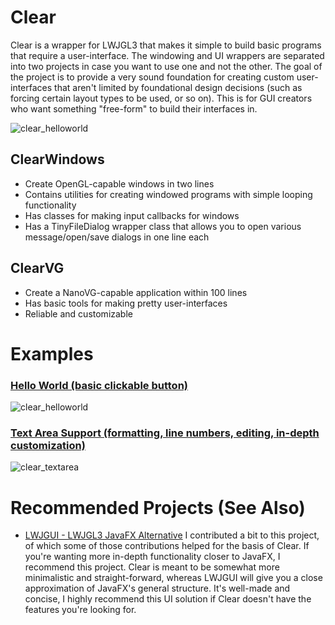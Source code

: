 # Clear
Clear is a wrapper for LWJGL3 that makes it simple to build basic programs that require a user-interface. The windowing and UI wrappers are separated into two projects in case you want to use one and not the other. The goal of the project is to provide a very sound foundation for creating custom user-interfaces that aren't limited by foundational design decisions (such as forcing certain layout types to be used, or so on). This is for GUI creators who want something "free-form" to build their interfaces in.

![clear_helloworld](https://user-images.githubusercontent.com/6147299/53410619-f24dd280-3989-11e9-91dd-5c653870fc59.png) 

## ClearWindows
- Create OpenGL-capable windows in two lines
- Contains utilities for creating windowed programs with simple looping functionality
- Has classes for making input callbacks for windows
- Has a TinyFileDialog wrapper class that allows you to open various message/open/save dialogs in one line each

## ClearVG
- Create a NanoVG-capable application within 100 lines
- Has basic tools for making pretty user-interfaces
- Reliable and customizable

# Examples

### [Hello World (basic clickable button)](https://github.com/SkyAphid/Clear/blob/master/ClearVG/demo/nokori/clear/vg/ClearTextFieldDemo.java)
![clear_helloworld](https://user-images.githubusercontent.com/6147299/53410619-f24dd280-3989-11e9-91dd-5c653870fc59.png) 


### [Text Area Support (formatting, line numbers, editing, in-depth customization)](https://github.com/SkyAphid/Clear/blob/master/ClearVG/demo/nokori/clear/vg/ClearTextFieldDemo.java)
![clear_textarea](https://user-images.githubusercontent.com/6147299/53695030-3a029e80-3d7c-11e9-9375-ff3f71f0b5db.png)


# Recommended Projects (See Also)
- [LWJGUI - LWJGL3 JavaFX Alternative](https://github.com/orange451/LWJGUI)
I contributed a bit to this project, of which some of those contributions helped for the basis of Clear. If you're wanting more in-depth functionality closer to JavaFX, I recommend this project. Clear is meant to be somewhat more minimalistic and straight-forward, whereas LWJGUI will give you a close approximation of JavaFX's general structure. It's well-made and concise, I highly recommend this UI solution if Clear doesn't have the features you're looking for.
